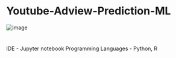 # Youtube-Adview-Prediction-ML

![image](https://user-images.githubusercontent.com/93007427/156730717-96ed4a00-afed-4078-8583-d014e07a2038.png)

#
IDE - Jupyter notebook
Programming Languages - Python, R
